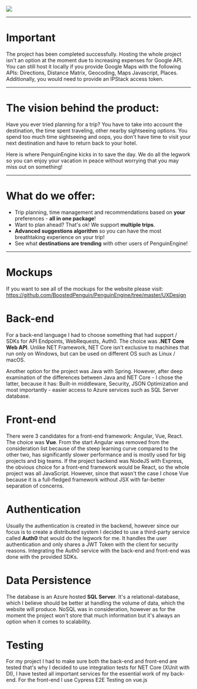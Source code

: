 ![](https://i.imgur.com/qc9okwt.png)

***
# Important
The project has been completed successfully. Hosting the whole project isn't an option at the moment due to increasing expenses for Google API. You can still host it locally if you provide Google Maps with the following APIs: Directions, Distance Matrix, Geocoding, Maps Javascript, Places. Additionally, you would need to provide an IPStack access token.

***
# The vision behind the product:
Have you ever tried planning for a trip? You have to take into account the destination, the time spent traveling, other nearby sightseeing options. You spend too much time sightseeing and oops, you don't have time to visit your next destination and have to return back to your hotel.

Here is where PenguinEngine kicks in to save the day. We do all the legwork so you can enjoy your vacation in peace without worrying that you may miss out on something!

***

# What do we offer:
* Trip planning, time management and recommendations based on **your** preferences - **all in one package**!
* Want to plan ahead? That's ok! We support **multiple trips**.
* **Advanced suggestions algorithm** so you can have the most breathtaking experience on your trip!
* See what **destinations are trending** with other users of PenguinEngine!

***
# Mockups
If you want to see all of the mockups for the website please visit: https://github.com/BoostedPenguin/PenguinEngine/tree/master/UXDesign

# Back-end
For a back-end language I had to choose something that had support / SDKs for API Endpoints, WebRequests, Auth0. The choice was **.NET Core Web API**.
Unlike NET Framework, NET Core isn't exclusive to machines that run only on Windows, but can be used on different OS such as Linux / macOS.

Another option for the project was Java with Spring. However, after deep examination of the differences between Java and NET Core - I chose the latter, because it has: Built-in middleware, Security, JSON Optimization and most importantly - easier access to Azure services such as SQL Server database.

# Front-end
There were 3 candidates for a front-end framework: Angular, Vue, React. The choice was **Vue**.
From the start Angular was removed from the consideration list because of the steep learning curve compared to the other two, has significantly slower performance and is mostly used for big projects and big teams. If the project backend was NodeJS with Express, the obvious choice for a front-end framework would be React, so the whole project was all JavaScript. However, since that wasn't the case I chose Vue because it is a full-fledged framework without JSX with far-better separation of concerns.

# Authentication
Usually the authentication is created in the backend, however since our focus is to create a distributed system I decided to use a third-party service called **Auth0** that would do the legwork for me. It handles the user authentication and only shares a JWT Token with the client for security reasons. Integrating the Auth0 service with the back-end and front-end was done with the provided SDKs.

# Data Persistence
The database is an Azure hosted **SQL Server**. It's a relational-database, which I believe should be better at handling the volume of data, which the website will produce. NoSQL was in consideration, however as for the moment the project won't store that much information but it's always an option when it comes to scalability.

# Testing
For my project I had to make sure both the back-end and front-end are tested that's why I decided to use integration tests for NET Core (XUnit with DI), I have tested all important services for the essential work of my back-end. 
For the front-end I use Cypress E2E Testing on vue.js

